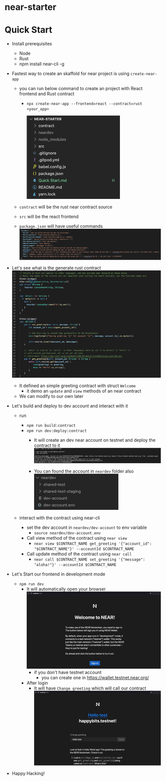 near-starter
==================

Quick Start
===========
- Install prerequisites
   - Node
   - Rust
   - npm install near-cli -g
- Fastest way to create an skaffold for near project is using `create-near-app`
   - you can run below command to create an project with React frontend and Rust contract
      - `npx create-near-app --frontend=react --contract=rust <your_app>`
      
         ![](images/project_structure.png)

   - `contract` will be the rust near contract source
   - `src` will be the react frontend
   - `package.json` will have useful commands
      ![](images/commands.png)

- Let's see what is the generate rust contract
   ![](images/contract.png)
   - It defined an simple greeting contract with struct `Welcome`
      - it demo an `update` and `view` methods of an near contract
   - We can modify to our own later
- Let's build and deploy to dev account and interact with it
   - run
      - `npm run build:contract`
      - `npm run dev:deploy:contract`
         - It will create an dev near account on testnet and deploy the contract to it
            ![](images/deploy.png)

         - You can found the account in `neardev` folder also
            ![](images/neardev.png)

   - interact with the contract using near-cli
      - set the dev account in `neardev/dev-account` to env variable 
         - `source neardev/dev-account.env`
      - Call view method of the contract using `near view`
         - `near view $CONTRACT_NAME get_greeting '{"account_id": "$CONTRACT_NAME"}' --accountId $CONTRACT_NAME`
      - Call update method of the contract using `near call`
         - `near call $CONTRACT_NAME set_greeting '{"message": "aloha!"}' --accountId $CONTRACT_NAME`
- Let's Start our frontend in development mode
   - `npm run dev`
      - It will automatically open your browser
         ![](images/frontend.png)
         - if you don't have testnet account
            - you can create one in https://wallet.testnet.near.org/
      - After login
         - It will have `Change greeting` which will call our contract
            ![](images/frontend_2.png)
- Happy Hacking!
